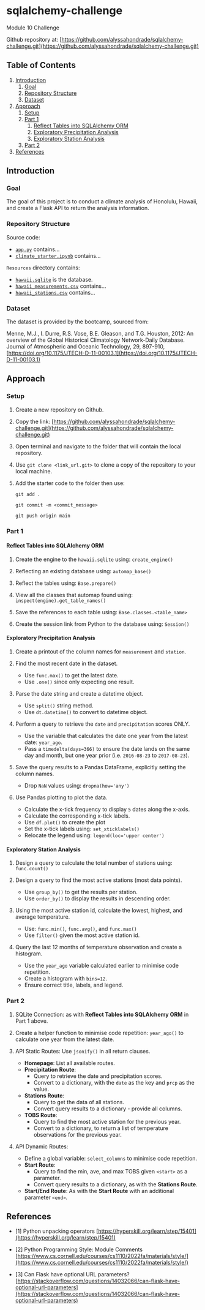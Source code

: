 # sqlalchemy-challenge
Module 10 Challenge

Github repository at: [https://github.com/alyssahondrade/sqlalchemy-challenge.git](https://github.com/alyssahondrade/sqlalchemy-challenge.git)

## Table of Contents
1. [Introduction](https://github.com/alyssahondrade/sqlalchemy-challenge#introduction)
    1. [Goal](https://github.com/alyssahondrade/sqlalchemy-challenge#goal)
    2. [Repository Structure](https://github.com/alyssahondrade/sqlalchemy-challenge#repository-structure)
    3. [Dataset](https://github.com/alyssahondrade/sqlalchemy-challenge#dataset)
2. [Approach](https://github.com/alyssahondrade/sqlalchemy-challenge#approach)
    1. [Setup](https://github.com/alyssahondrade/sqlalchemy-challenge#setup)
    2. [Part 1](https://github.com/alyssahondrade/sqlalchemy-challenge#part-1)
       1. [Reflect Tables into SQLAlchemy ORM](https://github.com/alyssahondrade/sqlalchemy-challenge#reflect-tables-into-sqlalchemy-orm)
       2. [Exploratory Precipitation Analysis](https://github.com/alyssahondrade/sqlalchemy-challenge#exploratory-precipitation-analysis)
       3. [Exploratory Station Analysis](https://github.com/alyssahondrade/sqlalchemy-challenge#exploratory-station-analysis)
    3. [Part 2](https://github.com/alyssahondrade/sqlalchemy-challenge#part-2)
3. [References](https://github.com/alyssahondrade/sqlalchemy-challenge#references)

## Introduction

### Goal
The goal of this project is to conduct a climate analysis of Honolulu, Hawaii, and create a Flask API to return the analysis information.

### Repository Structure
Source code:
- [`app.py`](https://github.com/alyssahondrade/sqlalchemy-challenge/blob/main/app.py) contains...
- [`climate_starter.ipynb`](https://github.com/alyssahondrade/sqlalchemy-challenge/blob/main/climate_starter.ipynb) contains...

`Resources` directory contains:
- [`hawaii.sqlite`](https://github.com/alyssahondrade/sqlalchemy-challenge/blob/main/Resources/hawaii.sqlite) is the database.
- [`hawaii_measurements.csv`](https://github.com/alyssahondrade/sqlalchemy-challenge/blob/main/Resources/hawaii_measurements.csv) contains...
- [`hawaii_stations.csv`](https://github.com/alyssahondrade/sqlalchemy-challenge/blob/main/Resources/hawaii_stations.csv) contains...

### Dataset
The dataset is provided by the bootcamp, sourced from:

Menne, M.J., I. Durre, R.S. Vose, B.E. Gleason, and T.G. Houston, 2012: An overview of the Global Historical Climatology Network-Daily Database. Journal of Atmospheric and Oceanic Technology, 29, 897-910, [https://doi.org/10.1175/JTECH-D-11-00103.1](https://doi.org/10.1175/JTECH-D-11-00103.1)

## Approach
### Setup
1. Create a new repository on Github.

2. Copy the link: [https://github.com/alyssahondrade/sqlalchemy-challenge.git](https://github.com/alyssahondrade/sqlalchemy-challenge.git)

3. Open terminal and navigate to the folder that will contain the local repository.

4. Use `git clone <link_url.git>` to clone a copy of the repository to your local machine.

5. Add the starter code to the folder then use:

    `git add .`
   
    `git commit -m <commit_message>`
   
    `git push origin main`

### Part 1
#### Reflect Tables into SQLAlchemy ORM
1. Create the engine to the `hawaii.sqlite` using: `create_engine()`

2. Reflecting an existing database using: `automap_base()`

3. Reflect the tables using: `Base.prepare()`

4. View all the classes that automap found using: `inspect(engine).get_table_names()`

5. Save the references to each table using: `Base.classes.<table_name>`

6. Create the session link from Python to the database using: `Session()`

#### Exploratory Precipitation Analysis
1. Create a printout of the column names for `measurement` and `station`.

2. Find the most recent date in the dataset.
    - Use `func.max()` to get the latest date.
    - Use `.one()` since only expecting one result.

3. Parse the date string and create a datetime object.
    - Use `split()` string method.
    - Use `dt.datetime()` to convert to datetime object.

4. Perform a query to retrieve the `date` and `precipitation` scores ONLY.
    - Use the variable that calculates the date one year from the latest date: `year_ago`.
    - Pass a `timedelta(days=366)` to ensure the date lands on the same day and month, but one year prior (i.e. `2016-08-23` to `2017-08-23`).

5. Save the query results to a Pandas DataFrame, explicitly setting the column names.
    - Drop `NaN` values using: `dropna(how='any')`

6. Use Pandas plotting to plot the data.
    - Calculate the x-tick frequency to display `5` dates along the x-axis.
    - Calculate the corresponding x-tick labels.
    - Use `df.plot()` to create the plot
    - Set the x-tick labels using: `set_xticklabels()`
    - Relocate the legend using: `legend(loc='upper center')`

#### Exploratory Station Analysis
1. Design a query to calculate the total number of stations using: `func.count()`

2. Design a query to find the most active stations (most data points).
    - Use `group_by()` to get the results per station.
    - Use `order_by()` to display the results in descending order.

3. Using the most active station id, calculate the lowest, highest, and average temperature.
    - Use: `func.min()`, `func.avg()`, and `func.max()`
    - Use `filter()` given the most active station id.

4. Query the last 12 months of temperature observation and create a histogram.
    - Use the `year_ago` variable calculated earlier to minimise code repetition.
    - Create a histogram with `bins=12`.
    - Ensure correct title, labels, and legend.

### Part 2
1. SQLite Connection: as with __Reflect Tables into SQLAlchemy ORM__ in Part 1 above.

2. Create a helper function to minimise code repetition: `year_ago()` to calculate one year from the latest date.

3. API Static Routes: Use `jsonify()` in all return clauses.
    - __Homepage__: List all available routes.
    - __Precipitation Route__:
        - Query to retrieve the date and precipitation scores.
        - Convert to a dictionary, with the `date` as the key and `prcp` as the value.
    - __Stations Route__:
        - Query to get the data of all stations.
        - Convert query results to a dictionary - provide all columns.
    - __TOBS Route__:
        - Query to find the most active station for the previous year.
        - Convert to a dictionary, to return a list of temperature observations for the previous year.

4. API Dynamic Routes:
    - Define a global variable: `select_columns` to minimise code repetition.
    - __Start Route__:
        - Query to find the min, ave, and max TOBS given `<start>` as a parameter.
        - Convert query results to a dictionary, as with the __Stations Route__.
    - __Start/End Route__: As with the __Start Route__ with an additional parameter `<end>`.

## References
- [1] Python unpacking operators [https://hyperskill.org/learn/step/15401](https://hyperskill.org/learn/step/15401)

- [2] Python Programming Style: Module Comments [https://www.cs.cornell.edu/courses/cs1110/2022fa/materials/style/](https://www.cs.cornell.edu/courses/cs1110/2022fa/materials/style/)

- [3] Can Flask have optional URL parameters? [https://stackoverflow.com/questions/14032066/can-flask-have-optional-url-parameters](https://stackoverflow.com/questions/14032066/can-flask-have-optional-url-parameters)